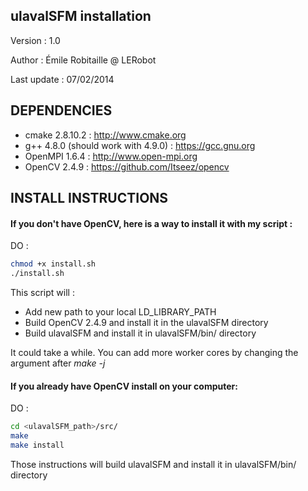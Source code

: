 ulavalSFM installation
----------------------

Version : 1.0

Author : Émile Robitaille @ LERobot

Last update : 07/02/2014

DEPENDENCIES
------------

* cmake 2.8.10.2 : http://www.cmake.org
* g++ 4.8.0 (should work with 4.9.0) : https://gcc.gnu.org
* OpenMPI 1.6.4 : http://www.open-mpi.org
* OpenCV 2.4.9 : https://github.com/Itseez/opencv

INSTALL INSTRUCTIONS
--------------------

#### If you don't have OpenCV, here is a way to install it with my script :

DO :

```Bash
chmod +x install.sh
./install.sh
```

This script will :

- Add new path to your local LD\_LIBRARY\_PATH
- Build OpenCV 2.4.9 and install it in the ulavalSFM directory
- Build ulavalSFM and install it in ulavalSFM/bin/ directory

It could take a while. You can add more worker cores by changing the argument after _make -j_

#### If you already have OpenCV install on your computer:

DO :

```Bash
cd <ulavalSFM_path>/src/
make
make install
```

Those instructions will build ulavalSFM and install it in ulavalSFM/bin/ directory



